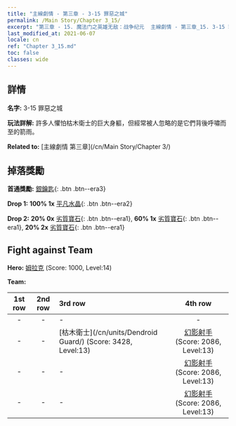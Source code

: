 ```yaml
---
title: "主線劇情 - 第三章 - 3-15 罪惡之城"
permalink: /Main Story/Chapter 3_15/
excerpt: "第三章 - 15. 魔法门之英雄无敌：战争纪元  主線劇情 - 第三章_15. 3-15 罪惡之城"
last_modified_at: 2021-06-07
locale: cn
ref: "Chapter 3_15.md"
toc: false
classes: wide
---
```


## 詳情

 **名字:** 3-15 罪惡之城

 **玩法詳解:** 許多人懼怕枯木衛士的巨大身軀，但經常被人忽略的是它們背後呼嘯而至的箭雨。

 **Related to:** [主線劇情 第三章](/cn/Main Story/Chapter 3/)

## 掉落獎勵

 **首通獎勵:** [銀鑰匙](/cn/Items/con_693/){: .btn .btn--era3}

 **Drop 1:** **100% 1x** [平凡水晶](/cn/Items/mat_11/){: .btn .btn--era2}

 **Drop 2:** **20% 0x** [劣質寶石](/cn/Items/mat_4/){: .btn .btn--era1}, **60% 1x** [劣質寶石](/cn/Items/mat_4/){: .btn .btn--era1}, **20% 2x** [劣質寶石](/cn/Items/mat_4/){: .btn .btn--era1}


## Fight against Team
 **Hero:** [姆拉克](/cn/heroes/Mullich/) (Score: 1000, Level:14)

 **Team:**


  | 1st row | 2nd row | 3rd row | 4th row |
  |:----:|:----:|:----|:----:|
  | - | - | - | - |
  | - | - | [枯木衛士](/cn/units/Dendroid Guard/) (Score: 3428, Level:13)  | [幻影射手](/cn/units/Sharpshooter/) (Score: 2086, Level:13)  |
  | - | - | - | [幻影射手](/cn/units/Sharpshooter/) (Score: 2086, Level:13)  |
  | - | - | - | [幻影射手](/cn/units/Sharpshooter/) (Score: 2086, Level:13)  |


